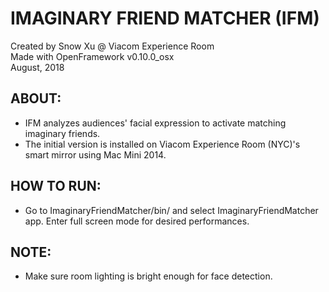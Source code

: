 # IMAGINARY FRIEND MATCHER (IFM)
Created by Snow Xu @ Viacom Experience Room <br />
Made with OpenFramework v0.10.0_osx <br />
August, 2018

## ABOUT: ## 
* IFM analyzes audiences' facial expression to activate matching imaginary friends.
* The initial version is installed on Viacom Experience Room (NYC)'s smart mirror using Mac Mini 2014.

## HOW TO RUN: ##
* Go to ImaginaryFriendMatcher/bin/ and select ImaginaryFriendMatcher app. Enter full screen mode for desired performances.

## NOTE: ##
* Make sure room lighting is bright enough for face detection.
